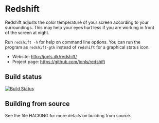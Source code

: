 
Redshift
========

Redshift adjusts the color temperature of your screen according to
your surroundings. This may help your eyes hurt less if you are
working in front of the screen at night.

Run `redshift -h` for help on command line options. You can run the program
as `redshift-gtk` instead of `redshift` for a graphical status icon.

* Website: http://jonls.dk/redshift/
* Project page: https://github.com/jonls/redshift

Build status
------------

[![Build Status](https://travis-ci.org/jonls/redshift.svg?branch=master)](https://travis-ci.org/jonls/redshift)

Building from source
--------------------

See the file HACKING for more details on building from source.
